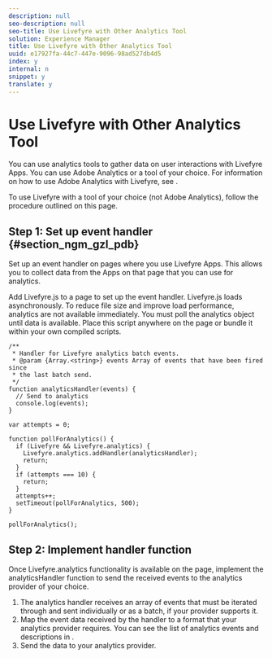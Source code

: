 ```yaml
---
description: null
seo-description: null
seo-title: Use Livefyre with Other Analytics Tool
solution: Experience Manager
title: Use Livefyre with Other Analytics Tool
uuid: e17927fa-44c7-447e-9096-98ad527db4d5
index: y
internal: n
snippet: y
translate: y
---
```


# Use Livefyre with Other Analytics Tool

You can use analytics tools to gather data on user interactions with Livefyre Apps. You can use Adobe Analytics or a tool of your choice. For information on how to use Adobe Analytics with Livefyre, see [](#c_livefyre_analytics).



To use Livefyre with a tool of your choice (not Adobe Analytics), follow the procedure outlined on this page. 
## Step 1: Set up event handler {#section_ngm_gzl_pdb}

Set up an event handler on pages where you use Livefyre Apps. This allows you to collect data from the Apps on that page that you can use for analytics.

Add Livefyre.js to a page to set up the event handler. Livefyre.js loads asynchronously. To reduce file size and improve load performance, analytics are not available immediately. You must poll the analytics object until data is available. Place this script anywhere on the page or bundle it within your own compiled scripts.

```
/** 
 * Handler for Livefyre analytics batch events. 
 * @param {Array.<string>} events Array of events that have been fired since 
 * the last batch send. 
 */ 
function analyticsHandler(events) { 
  // Send to analytics 
  console.log(events); 
} 
 
var attempts = 0; 
 
function pollForAnalytics() { 
  if (Livefyre && Livefyre.analytics) { 
    Livefyre.analytics.addHandler(analyticsHandler); 
    return; 
  } 
  if (attempts === 10) { 
    return; 
  } 
  attempts++; 
  setTimeout(pollForAnalytics, 500); 
} 
 
pollForAnalytics(); 

```

## Step 2: Implement handler function

Once Livefyre.analytics functionality is available on the page, implement the analyticsHandler function to send the received events to the analytics provider of your choice.

1. The analytics handler receives an array of events that must be iterated through and sent individually or as a batch, if your provider supports it.
1. Map the event data received by the handler to a format that your analytics provider requires. You can see the list of analytics events and descriptions in [](c_livefyre_analytics_events.md#table_n24_1kd_4cb).
1. Send the data to your analytics provider.

